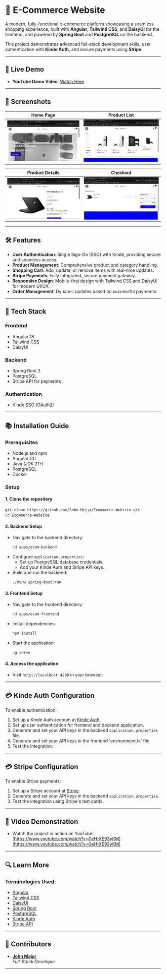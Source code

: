 
# 🛒 E-Commerce Website

A modern, fully-functional e-commerce platform showcasing a seamless shopping experience, built with **Angular**, **Tailwind CSS**, and **DaisyUI** for the frontend, and powered by **Spring Boot** and **PostgreSQL** on the backend.

This project demonstrates advanced full-stack development skills, user authentication with **Kinde Auth**, and secure payments using **Stripe**.

---

## 🚀 Live Demo

- **YouTube Demo Video**: [Watch Here](https://www.youtube.com/watch?v=GeHtXE93yKM)

---

## 📸 Screenshots

| Home Page                              | Product List                            |
|----------------------------------------|-----------------------------------------|
| ![Home Page](screenshots/Home.png) | ![Product List](screenshots/Product-List.png) |

| Product Details                        | Checkout                                |
|----------------------------------------|-----------------------------------------|
| ![Product Details](screenshots/Product-Details.png)  | ![Checkout](screenshots/Checkout.png) |

---

## 🛠️ Features

- **User Authentication**: Single Sign-On (SSO) with Kinde, providing secure and seamless access.
- **Product Management**: Comprehensive product and category handling.
- **Shopping Cart**: Add, update, or remove items with real-time updates.
- **Stripe Payments**: Fully integrated, secure payment gateway.
- **Responsive Design**: Mobile-first design with Tailwind CSS and DaisyUI for modern UI/UX.
- **Order Management**: Dynamic updates based on successful payments.

---

## 🔧 Tech Stack

### **Frontend**
- Angular 18
- Tailwind CSS
- DaisyUI

### **Backend**
- Spring Boot 3
- PostgreSQL
- Stripe API for payments

### **Authentication**
- Kinde SSO (OAuth2)

---

## 📚 Installation Guide

### **Prerequisites**
- Node.js and npm
- Angular CLI
- Java (JDK 21+)
- PostgreSQL
- Docker

### **Setup**

#### 1. Clone the repository
```bash
git clone https://github.com/John-Mejja/Ecommerce-Website.git
cd Ecommerce-Website
```

#### 2. Backend Setup
- Navigate to the backend directory:
  ```bash
  cd apps/ecom-backend
  ```
- Configure `application.properties`:
  - Set up PostgreSQL database credentials.
  - Add your Kinde Auth and Stripe API keys.
- Build and run the backend:
  ```bash
  ./mvnw spring-boot:run
  ```

#### 3. Frontend Setup
- Navigate to the frontend directory:
  ```bash
  cd apps/ecom-frontend
  ```
- Install dependencies:
  ```bash
  npm install
  ```
- Start the application:
  ```bash
  ng serve
  ```

#### 4. Access the application
- Visit `http://localhost:4200` in your browser.

---

## 💳 Kinde Auth Configuration

To enable authentication:
1. Set up a Kinde Auth account at [Kinde Auth](https://kinde.com/).
2. Set up user authentication for frontend and backend application.
3. Generate and set your API keys in the backend `application.properties` file.
4. Generate and set your API keys in the frontend 'environment.ts' file.
5. Test the integration.

---

## 💳 Stripe Configuration

To enable Stripe payments:
1. Set up a Stripe account at [Stripe](https://stripe.com).
2. Generate and set your API keys in the backend `application.properties`.
3. Test the integration using Stripe's test cards.

---

## 📼 Video Demonstration

- Watch the project in action on YouTube: [https://www.youtube.com/watch?v=GeHtXE93yKM](https://www.youtube.com/watch?v=GeHtXE93yKM)

---

## 🔍 Learn More

### Terminologies Used:
- [Angular](https://angular.dev/)
- [Tailwind CSS](https://tailwindcss.com/docs/guides/angular)
- [DaisyUI](https://daisyui.com/)
- [Spring Boot](https://spring.io/projects/spring-boot)
- [PostgreSQL](https://www.postgresql.org)
- [Kinde Auth](https://kinde.com/)
- [Stripe API](https://dashboard.stripe.com/login)

---

## 👥 Contributors

- **[John Major](https://github.com/John-Mejja)**  
  *Full-Stack Developer*

---


